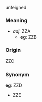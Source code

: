 unfeigned
### Meaning
+ _adj_: ZZA
    + __eg__: ZZB

### Origin

ZZC

### Synonym

__eg__: ZZD

+ ZZE


